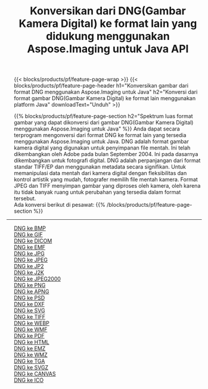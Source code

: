 ﻿---
title: Konversikan dari DNG(Gambar Kamera Digital) ke format lain yang didukung menggunakan Aspose.Imaging untuk Java API 
weight: 3920
url: /id/java/conversion/from/dng 
lang: id
langdirlevel: 2
locales: zh-hans,ja,it,ru,de,es,fr,nl,id,lt,pl,pt,vi,tr,ko,zh-hant,ar,hi,th,sv,cs,uk,he
description: Aspose.Imaging dapat dengan mudah mengonversi dari DNG(Gambar Kamera Digital) ke format lain menggunakan platform Java
---

{{< blocks/products/pf/feature-page-wrap >}}
{{< blocks/products/pf/feature-page-header h1="Konversikan gambar dari format DNG menggunakan Aspose.Imaging untuk Java" h2="Konversi dari format gambar DNG(Gambar Kamera Digital) ke format lain menggunakan platform Java" downloadText="Unduh" >}}


{{% blocks/products/pf/feature-page-section  h2="Spektrum luas format gambar yang dapat dikonversi dari gambar DNG(Gambar Kamera Digital) menggunakan Aspose.Imaging untuk Java" %}}
Anda dapat secara terprogram mengonversi dari format DNG ke format lain yang tersedia menggunakan
Aspose.Imaging untuk Java. DNG adalah format gambar kamera digital yang digunakan untuk penyimpanan file mentah. Ini telah dikembangkan oleh Adobe pada bulan September 2004. Ini pada dasarnya dikembangkan untuk fotografi digital. DNG adalah perpanjangan dari format standar TIFF/EP dan menggunakan metadata secara signifikan. Untuk memanipulasi data mentah dari kamera digital dengan fleksibilitas dan kontrol artistik yang mudah, fotografer memilih file mentah kamera. Format JPEG dan TIFF menyimpan gambar yang diproses oleh kamera, oleh karena itu tidak banyak ruang untuk perubahan yang tersedia dalam format tersebut.
<br/>
Ada konversi berikut di pesawat:
{{% /blocks/products/pf/feature-page-section %}}
<div class="container-fluid productfamilypage bg-gray">
    <div class="convertypes bg-gray agp-content section">
        <div class="container">
		<hr style="margin-left:-20px;"/>
		<div class="row other-converters">
		    <div class='col-md-2 other-converter remove-lp remove-rp'><a href="/imaging/id/java/conversion/dng-to-bmp" >DNG ke BMP</a></div><div class='col-md-2 other-converter remove-lp remove-rp'><a href="/imaging/id/java/conversion/dng-to-gif" >DNG ke GIF</a></div><div class='col-md-2 other-converter remove-lp remove-rp'><a href="/imaging/id/java/conversion/dng-to-dicom" >DNG ke DICOM</a></div><div class='col-md-2 other-converter remove-lp remove-rp'><a href="/imaging/id/java/conversion/dng-to-emf" >DNG ke EMF</a></div><div class='col-md-2 other-converter remove-lp remove-rp'><a href="/imaging/id/java/conversion/dng-to-jpg" >DNG ke JPG</a></div><div class='col-md-2 other-converter remove-lp remove-rp'><a href="/imaging/id/java/conversion/dng-to-jpeg" >DNG ke JPEG</a></div><div class='col-md-2 other-converter remove-lp remove-rp'><a href="/imaging/id/java/conversion/dng-to-jp2" >DNG ke JP2</a></div><div class='col-md-2 other-converter remove-lp remove-rp'><a href="/imaging/id/java/conversion/dng-to-j2k" >DNG ke J2K</a></div><div class='col-md-2 other-converter remove-lp remove-rp'><a href="/imaging/id/java/conversion/dng-to-jpeg2000" >DNG ke JPEG2000</a></div><div class='col-md-2 other-converter remove-lp remove-rp'><a href="/imaging/id/java/conversion/dng-to-png" >DNG ke PNG</a></div><div class='col-md-2 other-converter remove-lp remove-rp'><a href="/imaging/id/java/conversion/dng-to-apng" >DNG ke APNG</a></div><div class='col-md-2 other-converter remove-lp remove-rp'><a href="/imaging/id/java/conversion/dng-to-psd" >DNG ke PSD</a></div><div class='col-md-2 other-converter remove-lp remove-rp'><a href="/imaging/id/java/conversion/dng-to-dxf" >DNG ke DXF</a></div><div class='col-md-2 other-converter remove-lp remove-rp'><a href="/imaging/id/java/conversion/dng-to-svg" >DNG ke SVG</a></div><div class='col-md-2 other-converter remove-lp remove-rp'><a href="/imaging/id/java/conversion/dng-to-tiff" >DNG ke TIFF</a></div><div class='col-md-2 other-converter remove-lp remove-rp'><a href="/imaging/id/java/conversion/dng-to-webp" >DNG ke WEBP</a></div><div class='col-md-2 other-converter remove-lp remove-rp'><a href="/imaging/id/java/conversion/dng-to-wmf" >DNG ke WMF</a></div><div class='col-md-2 other-converter remove-lp remove-rp'><a href="/imaging/id/java/conversion/dng-to-pdf" >DNG ke PDF</a></div><div class='col-md-2 other-converter remove-lp remove-rp'><a href="/imaging/id/java/conversion/dng-to-html" >DNG ke HTML</a></div><div class='col-md-2 other-converter remove-lp remove-rp'><a href="/imaging/id/java/conversion/dng-to-emz" >DNG ke EMZ</a></div><div class='col-md-2 other-converter remove-lp remove-rp'><a href="/imaging/id/java/conversion/dng-to-wmz" >DNG ke WMZ</a></div><div class='col-md-2 other-converter remove-lp remove-rp'><a href="/imaging/id/java/conversion/dng-to-tga" >DNG ke TGA</a></div><div class='col-md-2 other-converter remove-lp remove-rp'><a href="/imaging/id/java/conversion/dng-to-svgz" >DNG ke SVGZ</a></div><div class='col-md-2 other-converter remove-lp remove-rp'><a href="/imaging/id/java/conversion/dng-to-canvas" >DNG ke CANVAS</a></div><div class='col-md-2 other-converter remove-lp remove-rp'><a href="/imaging/id/java/conversion/dng-to-ico" >DNG ke ICO</a></div>
                </div>
        </div>
    </div>
</div>
<br/>


